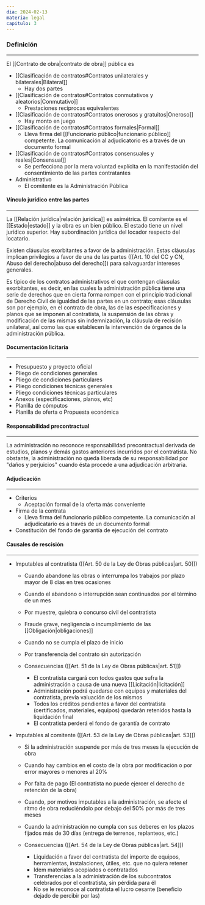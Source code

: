 ```yaml
---
dia: 2024-02-13
materia: legal
capitulo: 3
---
```

### Definición
---
El [[Contrato de obra|contrato de obra]] pública es
* [[Clasificación de contratos#Contratos unilaterales y bilaterales|Bilateral]]
	* Hay dos partes
* [[Clasificación de contratos#Contratos conmutativos y aleatorios|Conmutativo]]
	* Prestaciones recíprocas equivalentes
* [[Clasificación de contratos#Contratos onerosos y gratuitos|Oneroso]]
	* Hay monto en juego
* [[Clasificación de contratos#Contratos formales|Formal]]
	* Lleva firma del [[Funcionario público|funcionario público]] competente. La comunicación al adjudicatorio es a través de un documento formal
* [[Clasificación de contratos#Contratos consensuales y reales|Consensual]]
	* Se perfecciona por la mera voluntad explícita en la manifestación del consentimiento de las partes contratantes
* Administrativo
	* El comitente es la Administración Pública


#### Vínculo jurídico entre las partes
---
La [[Relación jurídica|relación jurídica]] es asimétrica. El comitente es el [[Estado|estado]] y la obra es un bien público. El estado tiene un nivel jurídico superior. Hay subordinación jurídica del locador respecto del locatario.

Existen cláusulas exorbitantes a favor de la administración. Estas cláusulas implican privilegios a favor de una de las partes ([[Art. 10 del CC y CN, Abuso del derecho|abuso del derecho]]) para salvaguardar intereses generales.

Es típico de los contratos administrativos el que contengan cláusulas exorbitantes, es decir, en las cuales la administración pública tiene una serie de derechos que en cierta forma rompen con el principio tradicional de Derecho Civil de igualdad de las partes en un contrato; esas cláusulas son por ejemplo, en el contrato de obra, las de las especificaciones y planos que se imponen al contratista, la suspensión de las obras y modificación de las mismas sin indemnización, la cláusula de recisión unilateral, así como las que establecen la intervención de órganos de la administración pública.

#### Documentación licitaria
---
* Presupuesto y proyecto oficial
* Pliego de condiciones generales
* Pliego de condiciones particulares
* Pliego condiciones técnicas generales
* Pliego condiciones técnicas particulares
* Anexos (especificaciones, planos, etc)
* Planilla de cómputos
* Planilla de oferta o Propuesta económica

#### Responsabilidad precontractual
---
La administración no reconoce responsabilidad precontractual derivada de estudios, planos y demás gastos anteriores incurridos por el contratista. No obstante, la administración no queda liberada de su responsabilidad por "daños y perjuicios" cuando ésta procede a una adjudicación arbitraria.

#### Adjudicación
---
* Criterios
	* Aceptación formal de la oferta más conveniente
* Firma de la contrata
	* Lleva firma del funcionario público competente. La comunicación al adjudicatario es a través de un documento formal
* Constitución del fondo de garantía de ejecución del contrato

#### Causales de rescisión
---
* Imputables al contratista ([[Art. 50 de la Ley de Obras públicas|art. 50]])
	* Cuando abandone las obras o interrumpa los trabajos por plazo mayor de 8 días en tres ocasiones
	* Cuando el abandono o interrupción sean continuados por el término de un mes
	* Por muestre, quiebra o concurso civil del contratista
	* Fraude grave, negligencia o incumplimiento de las [[Obligación|obligaciones]]
	* Cuando no se cumpla el plazo de inicio
	* Por transferencia del contrato sin autorización
	  
	* Consecuencias ([[Art. 51 de la Ley de Obras públicas|art. 51]])
		* El contratista cargará con todos gastos que sufra la administración a causa de una nueva [[Licitación|licitación]]
		* Administración podrá quedarse con equipos y materiales del contratista, previa valuación de los mismos
		* Todos los créditos pendientes a favor del contratista (certificados, materiales, equipos) quedarán retenidos hasta la liquidación final
		* El contratista perderá el fondo de garantía de contrato
	
* Imputables al comitente ([[Art. 53 de la Ley de Obras públicas|art. 53]])
	* Si la administración suspende por más de tres meses la ejecución de obra
	* Cuando hay cambios en el costo de la obra por modificación o por error mayores o menores al 20%
	* Por falta de pago (El contratista no puede ejercer el derecho de retención de la obra)
	* Cuando, por motivos imputables a la administración, se afecte el ritmo de obra reduciéndolo por debajo del 50% por más de tres meses
	* Cuando la administración no cumpla con sus deberes en los plazos fijados más de 30 días (entrega de terrenos, replanteos, etc.)
	  
	* Consecuencias ([[Art. 54 de la Ley de Obras públicas|art. 54]])
		* Liquidación a favor del contratista del importe de equipos, herramientas, instalaciones, útiles, etc. que no quiera retener
		* Idem materiales acopiados o contratados
		* Transferencias a la administración de los subcontratos celebrados por el contratista, sin pérdida para él
		* No se le reconoce al contratista el lucro cesante (beneficio dejado de percibir por las)
